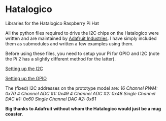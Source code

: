 # Hatalogico
Libraries for the Hatalogico Raspberry Pi Hat

All the python files required to drive the I2C chips on the Hatalogico were written and are maintained by [Adafruit Industries](https://www.adafruit.com/). I have simply included them as submodules and written a few examples using them.

Before using these files, you need to setup your Pi for GPIO and I2C (note the Pi 2 has a slightly different method for the latter).

[Setting up the I2C](https://learn.adafruit.com/adafruits-raspberry-pi-lesson-4-gpio-setup/configuring-i2c)

[Setting up the GPIO](https://learn.adafruit.com/adafruits-raspberry-pi-lesson-4-gpio-setup/configuring-gpio)

The (fixed) I2C addresses on the prototype model are:
*16 Channel PWM: 0x70*
*4 Channel ADC #1: 0x49*
*4 Channel ADC #2: 0x48*
*Single Channel DAC #1: 0x60*
*Single Channel DAC #2: 0x61*

**Big thanks to Adafruit without whom the Hatalogico would just be a mug coaster.**
